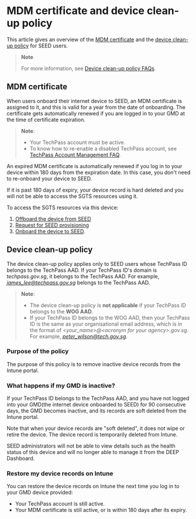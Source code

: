 # MDM certificate and device clean-up policy

This article gives an overview of the [MDM certificate](#mdm-certificate) and the [device clean-up policy](#device-clean-up-policy) for SEED users.

>**Note**
>
> For more information, see [Device clean-up policy FAQs](faqs/device-clean-up-policy-faqs).

## MDM certificate

When users onboard their internet device to SEED, an MDM certificate is assigned to it, and this is valid for a year from the date of onboarding. The certificate gets automatically renewed if you are logged in to your GMD at the time of certificate expiration.

>**Note**:
>- Your TechPass account must be active.
>- To know how to re-enable a disabled TechPass account, see [TechPass Account Management FAQ](https://docs.developer.tech.gov.sg/docs/techpass-user-guide/support/account).

An expired MDM certificate is automatically renewed if you log in to your device within 180 days from the expiration date. In this case, you don't need to re-onboard your device to SEED.

If it is past 180 days of expiry, your device record is hard deleted and you will not be able to access the SGTS resources using it.

To access the SGTS resources via this device:

1. [Offboard the device from SEED](https://docs.developer.tech.gov.sg/docs/security-suite-for-engineering-endpoint-devices/offboard-device/offboard-device-from-seed)
2. [Request for SEED provisioning](https://docs.developer.tech.gov.sg/docs/security-suite-for-engineering-endpoint-devices/prerequisites-for-onboarding)
3. [Onboard the device to SEED](https://docs.developer.tech.gov.sg/docs/security-suite-for-engineering-endpoint-devices/onboard-device/onboard-device-to-seed).


## Device clean-up policy

The device clean-up policy applies only to SEED users whose TechPass ID belongs to the TechPass AAD. If your TechPass ID's domain is *techpass.gov.sg*, it belongs to the TechPass AAD. For example, *james_lee@techpass.gov.sg* belongs to the TechPass AAD.

>**Note**:
>- The device clean-up policy is **not applicable** if your TechPass ID belongs to the **WOG AAD**.
>- If your TechPass ID belongs to the WOG AAD, then your TechPass ID is the same as your organisational email address, which is in the format of *\<your_name\>@\<acronym for your agency\>.gov.sg*. For example, *peter_wilson@tech.gov.sg*.

### Purpose of the policy

The purpose of this policy is to remove inactive device records from the Intune portal.

### What happens if my GMD is inactive?

If your TechPass ID belongs to the TechPass AAD, and you have not logged into your GMD(the internet device onboarded to SEED) for 90 consecutive days, the GMD becomes inactive, and its records are soft deleted from the Intune portal.

Note that when your device records are "soft deleted", it does not wipe or retire the device. The device record is temporarily deleted from Intune.

SEED administrators will not be able to view details such as the health status of this device and will no longer able to manage it from the DEEP Dashboard.

### Restore my device records on Intune

You can restore the device records on Intune the next time you log in to your GMD device provided:

-	Your TechPass account is still active.
-	Your MDM certificate is still active, or is within 180 days after its expiry.
